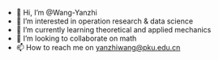 - 👋 Hi, I’m @Wang-Yanzhi
- 👀 I’m interested in operation research & data science
- 🌱 I’m currently learning theoretical and applied mechanics
- 💞️ I’m looking to collaborate on math
- 📫 How to reach me on yanzhiwang@pku.edu.cn

<!---
Wang-Yanzhi/Wang-Yanzhi is a ✨ special ✨ repository because its `README.md` (this file) appears on your GitHub profile.
You can click the Preview link to take a look at your changes.
--->
